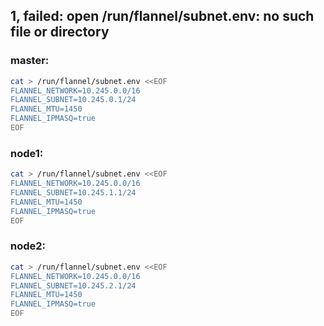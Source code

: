 ## 1, failed: open /run/flannel/subnet.env: no such file or directory
### master:
``` bash
cat > /run/flannel/subnet.env <<EOF
FLANNEL_NETWORK=10.245.0.0/16
FLANNEL_SUBNET=10.245.0.1/24
FLANNEL_MTU=1450
FLANNEL_IPMASQ=true
EOF
```
### node1:
``` bash
cat > /run/flannel/subnet.env <<EOF
FLANNEL_NETWORK=10.245.0.0/16
FLANNEL_SUBNET=10.245.1.1/24
FLANNEL_MTU=1450
FLANNEL_IPMASQ=true
EOF
```
### node2:
``` bash
cat > /run/flannel/subnet.env <<EOF
FLANNEL_NETWORK=10.245.0.0/16
FLANNEL_SUBNET=10.245.2.1/24
FLANNEL_MTU=1450
FLANNEL_IPMASQ=true
EOF
```
